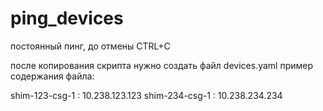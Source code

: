 # ping_devices

постоянный пинг, до отмены CTRL+C

после копирования скрипта нужно создать файл devices.yaml
пример содержания файла:

shim-123-csg-1 : 10.238.123.123
shim-234-csg-1 : 10.238.234.234
